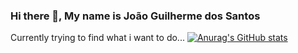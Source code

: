 ### Hi there 👋, My name is João Guilherme dos Santos
Currently trying to find what i want to do...
[![Anurag's GitHub stats](https://github-readme-stats.vercel.app/api?username=JoaoGuilherme2909)](https://github.com/anuraghazra/github-readme-stats)
